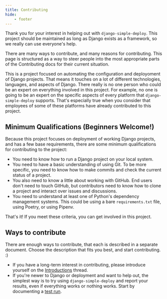 ```yaml
---
title: Contributing
hide:
    - footer
---
```


Thank you for your interest in helping out with `django-simple-deploy`. This project should be maintained as long as Django exists as a framework, so we really can use everyone's help.

There are many ways to contribute, and many reasons for contributing. This page is structured as a way to steer people into the most appropriate parts of the Contributing docs for their current situation.

This is a project focused on automating the configuration and deployoment of Django projects. That means it touches on a lot of different technologies, languages, and aspects of Django. There really is no one person who could be an expert on everything involved in this project. For example, no one is going to be an expert on the specific aspects of every platform that `django-simple-deploy` supports. That's especially true when you consider that employees of some of these platforms have already contributed to this project.

Minimum Qualifications (Beginners Welcome!)
---

Because this project focuses on deployment of working Django projects, and has a few base requirements, there are some minimum qualifications for contributing to the project:

- You need to know how to run a Django project on your local system.
- You need to have a basic understanding of using Git. To be more specific, you need to know how to make commits and check the current status of a project.
- You also need to know a little about working with GitHub. End users don't need to touch GitHub, but contributors need to know how to clone a project and interact over issues and discussions.
- You need to understand at least one of Python's dependency management systems. This could be using a bare `requirements.txt` file, using Poetry, or using Pipenv.

That's it! If you meet these criteria, you can get involved in this project.

Ways to contribute
---

There are enough ways to contribute, that each is described in a separate document. Choose the description that fits you best, and start contributing. :)

- If you have a long-term interest in contributing, please introduce yourself on the [Introductions](https://github.com/ehmatthes/django-simple-deploy/discussions/130) thread.
- If you're newer to Django or deployment and want to help out, the simplest way is to try using `django-simple-deploy` and report your results, even if everything works or nothing works. Start by documenting a [test run](test_run.md).